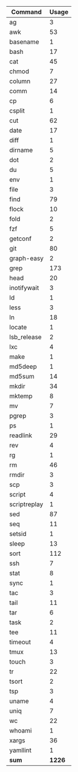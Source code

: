 | Command       | Usage     |
| ---           | ---       |
| ag            | 3         |
| awk           | 53        |
| basename      | 1         |
| bash          | 17        |
| cat           | 45        |
| chmod         | 7         |
| column        | 27        |
| comm          | 14        |
| cp            | 6         |
| csplit        | 1         |
| cut           | 62        |
| date          | 17        |
| diff          | 1         |
| dirname       | 5         |
| dot           | 2         |
| du            | 5         |
| env           | 1         |
| file          | 3         |
| find          | 79        |
| flock         | 10        |
| fold          | 2         |
| fzf           | 5         |
| getconf       | 2         |
| git           | 80        |
| graph-easy    | 2         |
| grep          | 173       |
| head          | 20        |
| inotifywait   | 3         |
| ld            | 1         |
| less          | 3         |
| ln            | 18        |
| locate        | 1         |
| lsb_release   | 2         |
| lxc           | 4         |
| make          | 1         |
| md5deep       | 1         |
| md5sum        | 14        |
| mkdir         | 34        |
| mktemp        | 8         |
| mv            | 7         |
| pgrep         | 3         |
| ps            | 1         |
| readlink      | 29        |
| rev           | 4         |
| rg            | 1         |
| rm            | 46        |
| rmdir         | 3         |
| scp           | 3         |
| script        | 4         |
| scriptreplay  | 1         |
| sed           | 87        |
| seq           | 11        |
| setsid        | 1         |
| sleep         | 13        |
| sort          | 112       |
| ssh           | 7         |
| stat          | 8         |
| sync          | 1         |
| tac           | 3         |
| tail          | 11        |
| tar           | 6         |
| task          | 2         |
| tee           | 11        |
| timeout       | 4         |
| tmux          | 13        |
| touch         | 3         |
| tr            | 22        |
| tsort         | 2         |
| tsp           | 3         |
| uname         | 4         |
| uniq          | 7         |
| wc            | 22        |
| whoami        | 1         |
| xargs         | 36        |
| yamllint      | 1         |
| __sum__       | __1226__  |
